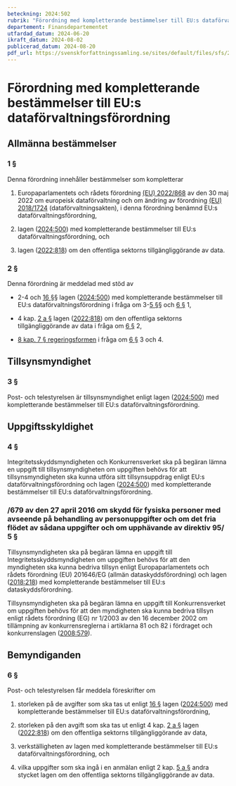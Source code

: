 ```yaml
---
beteckning: 2024:502
rubrik: "Förordning med kompletterande bestämmelser till EU:s dataförvaltningsförordning"
departement: Finansdepartementet
utfardad_datum: 2024-06-20
ikraft_datum: 2024-08-02
publicerad_datum: 2024-08-20
pdf_url: https://svenskforfattningssamling.se/sites/default/files/sfs/2024-06/SFS2024-502.pdf
---
```


# Förordning med kompletterande bestämmelser till EU:s dataförvaltningsförordning

## Allmänna bestämmelser

### 1 §

Denna förordning innehåller bestämmelser som kompletterar

1. Europaparlamentets och rådets förordning [(EU) 2022/868](https://eur-lex.europa.eu/legal-content/SV/ALL/?uri=celex%3A32022R0868) av den 30 maj 2022 om europeisk dataförvaltning och om ändring av förordning [(EU) 2018/1724](https://eur-lex.europa.eu/legal-content/SV/ALL/?uri=celex%3A31724R2018) (dataförvaltningsakten), i denna förordning benämnd EU:s dataförvaltningsförordning,

2. lagen ([2024:500](https://selex.se/eli/sfs/2024/500)) med kompletterande bestämmelser till EU:s dataförvaltningsförordning, och

3. lagen ([2022:818](https://selex.se/eli/sfs/2022/818)) om den offentliga sektorns tillgängliggörande av data.

### 2 §

Denna förordning är meddelad med stöd av

- 2-4 och [16 §](#16)§ lagen ([2024:500](https://selex.se/eli/sfs/2024/500)) med kompletterande bestämmelser till EU:s dataförvaltningsförordning i fråga om 3-[5 §](#5)§ och [6 §](#6) 1,

- 4 kap. [2 a §](#kap4.2a) lagen ([2022:818](https://selex.se/eli/sfs/2022/818)) om den offentliga sektorns tillgängliggörande av data i fråga om [6 §](#6) 2,

- [8 kap. 7 § regeringsformen](https://selex.se/eli/sfs/1974/152#kap8.7) i fråga om [6 §](#6) 3 och 4.

## Tillsynsmyndighet

### 3 §

Post- och telestyrelsen är tillsynsmyndighet enligt lagen ([2024:500](https://selex.se/eli/sfs/2024/500)) med kompletterande bestämmelser till EU:s dataförvaltningsförordning.

## Uppgiftsskyldighet

### 4 §

Integritetsskyddsmyndigheten och Konkurrensverket ska på begäran lämna en uppgift till tillsynsmyndigheten om uppgiften behövs för att tillsynsmyndigheten ska kunna utföra sitt tillsynsuppdrag enligt EU:s dataförvaltningsförordning och lagen ([2024:500](https://selex.se/eli/sfs/2024/500)) med kompletterande bestämmelser till EU:s dataförvaltningsförordning.

### /679 av den 27 april 2016 om skydd för fysiska personer med avseende på behandling av personuppgifter och om det fria flödet av sådana uppgifter och om upphävande av direktiv 95/ 5 §

Tillsynsmyndigheten ska på begäran lämna en uppgift till Integritetsskyddsmyndigheten om uppgiften behövs för att den myndigheten ska kunna bedriva tillsyn enligt Europaparlamentets och rådets förordning (EU) 201646/EG (allmän dataskyddsförordning) och lagen ([2018:218](https://selex.se/eli/sfs/2018/218)) med kompletterande bestämmelser till EU:s dataskyddsförordning.

Tillsynsmyndigheten ska på begäran lämna en uppgift till Konkurrensverket om uppgiften behövs för att den myndigheten ska kunna bedriva tillsyn enligt rådets förordning (EG) nr 1/2003 av den 16 december 2002 om tillämpning av konkurrensreglerna i artiklarna 81 och 82 i fördraget och konkurrenslagen ([2008:579](https://selex.se/eli/sfs/2008/579)).

## Bemyndiganden

### 6 §

Post- och telestyrelsen får meddela föreskrifter om

1. storleken på de avgifter som ska tas ut enligt [16 §](#16) lagen ([2024:500](https://selex.se/eli/sfs/2024/500)) med kompletterande bestämmelser till EU:s dataförvaltningsförordning,

2. storleken på den avgift som ska tas ut enligt 4 kap. [2 a §](#kap4.2a) lagen ([2022:818](https://selex.se/eli/sfs/2022/818)) om den offentliga sektorns tillgängliggörande av data,

3. verkställigheten av lagen med kompletterande bestämmelser till EU:s dataförvaltningsförordning, och

4. vilka uppgifter som ska ingå i en anmälan enligt 2 kap. [5 a §](#kap2.5a) andra stycket lagen om den offentliga sektorns tillgängliggörande av data.